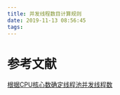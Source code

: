 ```yaml
---
title: 并发线程数目计算规则
date: 2019-11-13 08:56:45
tags:
---
```


# 参考文献
[根据CPU核心数确定线程池并发线程数](https://www.cnblogs.com/dennyzhangdd/p/6909771.html)
